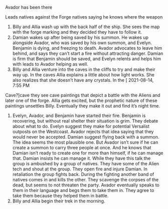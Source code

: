 Avador has been there

Leads natives against the Forge natives saying he knows where the weapon

1. Billy and Allia wash up with the back half of the ship. She sees the map with the forge marking and they decided they have to follow it. 
2. Damian wakes up after being saved by his summon. He wakes up alongside Avador, who was saved by his own summon, and Evelyn. Benjamin is dying, and freezing to death. Avador advocates to leave him behind, and says they can’t start a fire without attracting danger. Damian is firm that Benjamin should be saved, and Evelyn relents and helps him with leads to Avador helping as well.
3. Billy and Allia venture into the caves in the cliffs to try and make their way up. In the caves Allia explains a little about how light works. She also realizes that she doesn’t have any crystals. In the \[ 2021-08-14, 7:55 PM

Cave?\]cave they see cave paintings that depict a battle with the Aliens and later one of the forge. Allia gets excited, but the prophetic nature of these paintings unsettles Billy. Eventually they make it out and find it’s night time. 

1. Evelyn, Avador, and Benjamin have started their fire. Benjamin is recovering, but without real shelter their situation is grim. They debate about what to do. Evelyn suggest they make for potential Versalist outposts on the Westcoast. Avador rejects that idea saying that they would never be accepted. Damian suggest flying back with a summon. The idea seems the most plausible one. But Avador isn’t sure if he can create a summon to carry three people at once. And he knows that Damian isn’t ready to create one for more than himself, if he can manage that. Damian insists he can manage it. While they have this talk the group is ambushed by a group of natives. They have some of the Alien tech and shout at the group. They open fire and injure Damian. In retaliation the group fights back. During the fighting another band of natives comes in and kills the other. They scavenge the corpses of the dead, but seems to not threaten the party. Avador eventually speaks to them in their language and begs them to take them in. They agree to take them because they helped them in battle.
2. Billy and Allia begin their trek in the morning. 